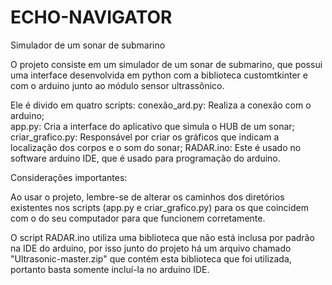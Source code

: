 # ECHO-NAVIGATOR
Simulador de um sonar de submarino

O projeto consiste em um simulador de um sonar de submarino, que possui uma interface desenvolvida em python com a biblioteca customtkinter 
e com o arduino junto ao módulo sensor ultrassônico.

Ele é divido em quatro scripts:
  conexão_ard.py: Realiza a conexão com o arduino;  
  app.py: Cria a interface do aplicativo que simula o HUB de um sonar;
  criar_grafico.py: Responsável por criar os gráficos que indicam a localização dos corpos e o som do sonar;
  RADAR.ino: Este é usado no software arduino IDE, que é usado para programação do arduino.

Considerações importantes:

Ao usar o projeto, lembre-se de alterar os caminhos dos diretórios existentes nos scripts (app.py e criar_grafico.py) para os que coincidem com o do
seu computador para que funcionem corretamente.

O script RADAR.ino utiliza uma biblioteca que não está inclusa por padrão na IDE do arduino, por isso junto do projeto há um arquivo chamado "Ultrasonic-master.zip" que contém
esta biblioteca que foi utilizada, portanto basta somente incluí-la no arduino IDE.


